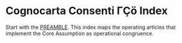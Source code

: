 <!-- status: stub; target: 150+ words -->
<!-- status: stub; target: 150+ words -->
<!-- status: stub; target: 150+ words -->
<!-- status: stub; target: 150+ words -->
<!-- status: stub; target: 150+ words -->
# Cognocarta Consenti ΓÇö Index

Start with the [PREAMBLE](PREAMBLE.md). This index maps the operating articles that implement the Core Assumption as operational congruence.





